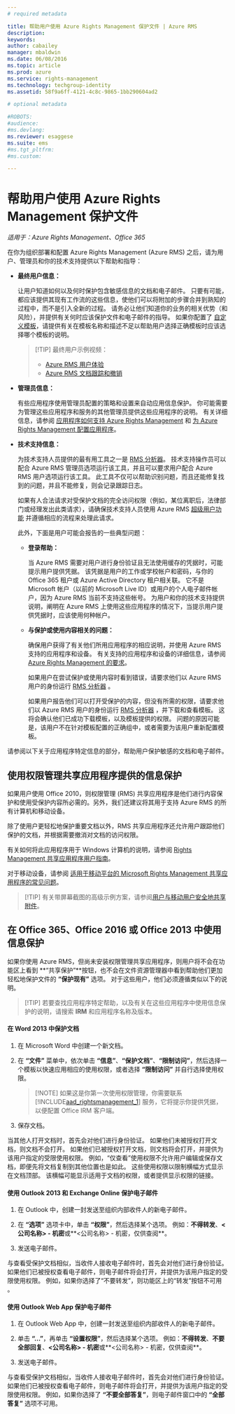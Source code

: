 ```yaml
---
# required metadata

title: 帮助用户使用 Azure Rights Management 保护文件 | Azure RMS
description:
keywords:
author: cabailey
manager: mbaldwin
ms.date: 06/08/2016
ms.topic: article
ms.prod: azure
ms.service: rights-management
ms.technology: techgroup-identity
ms.assetid: 58f9a6ff-4121-4c8c-9865-1bb290604ad2

# optional metadata

#ROBOTS:
#audience:
#ms.devlang:
ms.reviewer: esaggese
ms.suite: ems
#ms.tgt_pltfrm:
#ms.custom:

---
```


# 帮助用户使用 Azure Rights Management 保护文件

*适用于：Azure Rights Management、Office 365*

在你为组织部署和配置 Azure Rights Management (Azure RMS) 之后，请为用户、管理员和你的技术支持提供以下帮助和指导：

-   **最终用户信息：**

    让用户知道如何以及何时保护包含敏感信息的文档和电子邮件。 只要有可能，都应该提供其现有工作流的这些信息，使他们可以将附加的步骤合并到熟知的过程中，而不是引入全新的过程。 请务必让他们知道你的业务的相关优势（和风险），并提供有关何时应该保护文件和电子邮件的指导。 如果你配置了 [自定义模板](configure-custom-templates.md)，请提供有关在模板名称和描述不足以帮助用户选择正确模板时应该选择哪个模板的说明。

    > [!TIP] 最终用户示例视频：
    >
    > -   [Azure RMS 用户体验](http://channel9.msdn.com/Series/Information-Protection/Azure-RMS-user-experience)
    > -   [Azure RMS 文档跟踪和撤销](http://channel9.msdn.com/Series/Information-Protection/Azure-RMS-Document-Tracking-and-Revocation)

-   **管理员信息：**

    有些应用程序使用管理员配置的策略和设置来自动应用信息保护。 你可能需要为管理这些应用程序和服务的其他管理员提供这些应用程序的说明。 有关详细信息，请参阅 [应用程序如何支持 Azure Rights Management](../understand-explore/applications-support.md) 和 [为 Azure Rights Management 配置应用程序](configure-applications.md)。

-   **技术支持信息：**

    为技术支持人员提供的最有用工具之一是 [RMS 分析器](https://www.microsoft.com/en-us/download/details.aspx?id=46437)。 技术支持操作员可以配合 Azure RMS 管理员选项运行该工具，并且可以要求用户配合 Azure RMS 用户选项运行该工具。 此工具不仅可以帮助识别问题，而且还能修复找到的问题，并且不能修复，则会记录跟踪日志。

    如果有人合法请求对受保护文档的完全访问权限（例如，某位离职后，法律部门或经理发出此类请求），请确保技术支持人员使用 Azure RMS [超级用户功能](configure-super-users.md) 并遵循相应的流程来处理此请求。

    此外，下面是用户可能会报告的一些典型问题：

    -   **登录帮助：**

        当 Azure RMS 需要对用户进行身份验证且无法使用缓存的凭据时，可能提示用户提供凭据。 该凭据是用户的工作或学校帐户和密码，与你的 Office 365 租户或 Azure Active Directory 租户相关联。 它不是 Microsoft 帐户（以前的 Microsoft Live ID）或用户的个人电子邮件帐户，因为 Azure RMS 当前不支持这些帐号。 为用户和你的技术支持提供说明，阐明在 Azure RMS 上使用这些应用程序的情况下，当提示用户提供凭据时，应该使用何种帐户。

    -   **与保护或使用内容相关的问题：**

        确保用户获得了有关他们所用应用程序的相应说明，并使用 Azure RMS 支持的应用程序和设备。 有关支持的应用程序和设备的详细信息，请参阅 [Azure Rights Management 的要求](../get-started/requirements-azure-rms.md)。

        如果用户在尝试保护或使用内容时看到错误，请要求他们以 Azure RMS 用户的身份运行 [RMS 分析器](https://www.microsoft.com/en-us/download/details.aspx?id=46437) 。

        如果用户报告他们可以打开受保护的内容，但没有所需的权限，请要求他们以 Azure RMS 用户的身份运行 [RMS 分析器](https://www.microsoft.com/en-us/download/details.aspx?id=46437) ，并下载和查看模板。 这将会确认他们已成功下载模板，以及模板提供的权限。 问题的原因可能是，该用户不在针对模板配置的正确组中，或者需要为该用户重新配置模板。

请参阅以下关于应用程序特定信息的部分，帮助用户保护敏感的文档和电子邮件。

## 使用权限管理共享应用程序提供的信息保护
如果用户使用 Office 2010，则权限管理 (RMS) 共享应用程序是他们进行内容保护和使用受保护内容所必需的。另外，我们还建议将其用于支持 Azure RMS 的所有计算机和移动设备。

除了使用户更轻松地保护重要文档以外，RMS 共享应用程序还允许用户跟踪他们保护的文档，并根据需要撤消对文档的访问权限。

有关如何将此应用程序用于 Windows 计算机的说明，请参阅 [Rights Management 共享应用程序用户指南](../rms-client/sharing-app-user-guide.md)。

对于移动设备，请参阅 [适用于移动平台的 Microsoft Rights Management 共享应用程序的常见问题](http://technet.microsoft.com/dn451248)。

> [!TIP] 有关带屏幕截图的高级示例方案，请参阅[用户与移动用户安全地共享附件](../understand-explore/what-admins-users-see.md#users-safely-share-attachments-with-mobile-users)。

## 在 Office 365、Office 2016 或 Office 2013 中使用信息保护
如果你使用 Azure RMS，但尚未安装权限管理共享应用程序，则用户将不会在功能区上看到 **“共享保护”**按钮，也不会在文件资源管理器中看到帮助他们更加轻松地保护文件的 **“保护现有”** 选项。 对于这些用户，他们必须遵循类似以下的说明。

> [!TIP] 若要查找应用程序特定帮助，以及有关在这些应用程序中使用信息保护的说明，请搜索 **IRM** 和应用程序名称及版本。

#### 在 Word 2013 中保护文档

1.  在 Microsoft Word 中创建一个新文档。

2.  在 **“文件”** 菜单中，依次单击 **“信息”**、**“保护文档”**、**“限制访问”**，然后选择一个模板以快速应用相应的使用权限，或者选择 **“限制访问”** 并自行选择使用权限。

    > [!NOTE] 如果这是你第一次使用权限管理，你需要联系 [!INCLUDE[aad_rightsmanagement_1](../includes/aad_rightsmanagement_1_md.md)] 服务，它将提示你提供凭据，以便配置 Office IRM 客户端。

3.  保存文档。

当其他人打开文档时，首先会对他们进行身份验证。 如果他们未被授权打开文档，则文档不会打开。 如果他们已被授权打开文档，则文档将会打开，并提供为该用户指定的受限使用权限。 例如，“仅查看”使用权限不允许用户编辑或保存文档，即便先将文档复制到其他位置也是如此。 这些使用权限以限制横幅方式显示在文档顶部。 该横幅可能显示适用于文档的权限，或者提供显示权限的链接。

#### 使用 Outlook 2013 和 Exchange Online 保护电子邮件

1.  在 Outlook 中，创建一封发送至组织内部收件人的新电子邮件。

2.  在 **“选项”** 选项卡中，单击 **“权限”**，然后选择某个选项。 例如：**不得转发**、**&lt;公司名称&gt; - 机密**或**&lt;公司名称&gt; - 机密，仅供查阅**。

3.  发送电子邮件。

与查看受保护文档相似，当收件人接收电子邮件时，首先会对他们进行身份验证。 如果他们已被授权查看电子邮件，则电子邮件将会打开，并提供为该用户指定的受限使用权限。 例如，如果你选择了“不要转发”，则功能区上的“转发”按钮不可用 。

#### 使用 Outlook Web App 保护电子邮件

1.  在 Outlook Web App 中，创建一封发送至组织内部收件人的新电子邮件。

2.  单击 **“...”**，再单击 **“设置权限”**，然后选择某个选项。 例如：**不得转发**、**不要全部回复**、**&lt;公司名称&gt; - 机密**或**&lt;公司名称&gt; - 机密，仅供查阅**。

3.  发送电子邮件。

与查看受保护文档相似，当收件人接收电子邮件时，首先会对他们进行身份验证。 如果他们已被授权查看电子邮件，则电子邮件将会打开，并提供为该用户指定的受限使用权限。 例如，如果你选择了 **“不要全部答复”**，则电子邮件窗口中的 **“全部答复”** 选项不可用。




<!--HONumber=Jun16_HO2-->


